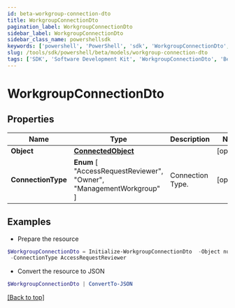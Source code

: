 ```yaml
---
id: beta-workgroup-connection-dto
title: WorkgroupConnectionDto
pagination_label: WorkgroupConnectionDto
sidebar_label: WorkgroupConnectionDto
sidebar_class_name: powershellsdk
keywords: ['powershell', 'PowerShell', 'sdk', 'WorkgroupConnectionDto', 'BetaWorkgroupConnectionDto'] 
slug: /tools/sdk/powershell/beta/models/workgroup-connection-dto
tags: ['SDK', 'Software Development Kit', 'WorkgroupConnectionDto', 'BetaWorkgroupConnectionDto']
---
```



# WorkgroupConnectionDto

## Properties

Name | Type | Description | Notes
------------ | ------------- | ------------- | -------------
**Object** | [**ConnectedObject**](connected-object) |  | [optional] 
**ConnectionType** |  **Enum** [  "AccessRequestReviewer",    "Owner",    "ManagementWorkgroup" ] | Connection Type. | [optional] 

## Examples

- Prepare the resource
```powershell
$WorkgroupConnectionDto = Initialize-WorkgroupConnectionDto  -Object null `
 -ConnectionType AccessRequestReviewer
```

- Convert the resource to JSON
```powershell
$WorkgroupConnectionDto | ConvertTo-JSON
```


[[Back to top]](#) 

